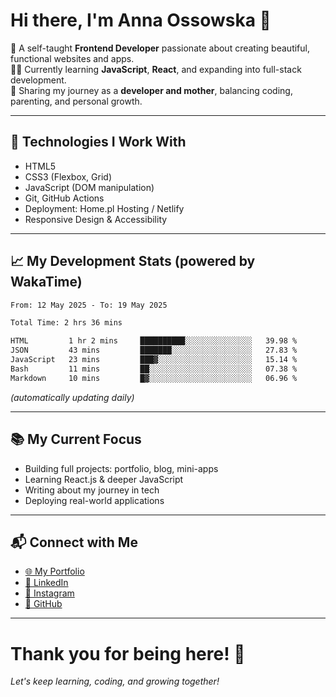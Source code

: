 # Hi there, I'm Anna Ossowska 👋

🌸 A self-taught **Frontend Developer** passionate about creating beautiful, functional websites and apps.  
👩‍💻 Currently learning **JavaScript**, **React**, and expanding into full-stack development.  
💬 Sharing my journey as a **developer and mother**, balancing coding, parenting, and personal growth.

---

## 🚀 Technologies I Work With
- HTML5
- CSS3 (Flexbox, Grid)
- JavaScript (DOM manipulation)
- Git, GitHub Actions
- Deployment: Home.pl Hosting / Netlify
- Responsive Design & Accessibility

---

## 📈 My Development Stats (powered by WakaTime)

<!--START_SECTION:waka-->

```txt
From: 12 May 2025 - To: 19 May 2025

Total Time: 2 hrs 36 mins

HTML         1 hr 2 mins     ██████████░░░░░░░░░░░░░░░   39.98 %
JSON         43 mins         ███████░░░░░░░░░░░░░░░░░░   27.83 %
JavaScript   23 mins         ███▓░░░░░░░░░░░░░░░░░░░░░   15.14 %
Bash         11 mins         ██░░░░░░░░░░░░░░░░░░░░░░░   07.38 %
Markdown     10 mins         █▓░░░░░░░░░░░░░░░░░░░░░░░   06.96 %
```

<!--END_SECTION:waka-->

_(automatically updating daily)_

---

## 📚 My Current Focus

- Building full projects: portfolio, blog, mini-apps
- Learning React.js & deeper JavaScript
- Writing about my journey in tech
- Deploying real-world applications

---

## 📬 Connect with Me

- [🌐 My Portfolio](https://ossowska.tech)
- [💼 LinkedIn](https://linkedin.com/in/anna-ossowska-130493a0/)
- [📸 Instagram](https://instagram.com/wiedzma_w_korpo/)
- [🐙 GitHub](https://github.com/anka-oss)

---

# Thank you for being here! 🚀  
_Let's keep learning, coding, and growing together!_

